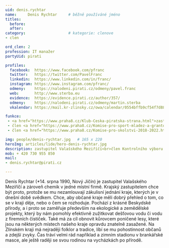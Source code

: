 ```yaml
---
uid: denis.rychtar
name:     Denis Rychtar  	# běžně používáné jméno
titles:
  before: 
  after:
category:                   # kategorie: clenove
- clen

ord_clen: 2
profession: IT manažer
partyUid: pirati

profiles:
  facebook:  https://www.facebook.com/pfranc
  twitter:   https://twitter.com/PavelFranc
  linkedin:  https://www.linkedin.com/in/franc/
  instagram: https://www.instagram.com/pfranc/
  odmeny:    https://nalodeni.pirati.cz/odmeny/pavel.franc
  web:       http://www.sterba.eu
  evidence:  https://evidence.pirati.cz/author/357/
  odmeny:    https://nalodeni.pirati.cz/odmeny/martin.sterba
  vkalendar: https://mail.kr-zlinsky.cz/owa/calendar/0554bffb9cf54f7d88ffefd6f25f4977@kr-zlinsky.cz/8b7b82edc63741a89f10c57be7a2a22518088348677357990337/calendar

funkce:
 - <a href="https://www.praha8.cz/Klub-Ceska-piratska-strana.html">zastupitel</a>
 - člen <a href="https://www.praha8.cz/Komise-pro-sport-mladez-a-grantovou-politiku-2018-2022.html">Komise pro sport, mládež a grantovou politiku</a>
 - člen <a href="https://www.praha8.cz/Komise-pro-skolstvi-2018-2022.html">Komise pro školství</a>

img: people/denis-rychtar.jpg   # 165 x 220
heroImg: articles/lide/hero-denis-rychtar.jpg
description: zastupitel Valašského Meziříčí<br>člen Kontrolního výboru města<br>člen Místní komise 1 Křižná # kratký popis, max 160 znaků
mob: + 420 730 955 850
mail:
- denis.rychtar@pirati.cz

---
```


Denis Rychtar (*14. srpna 1990, Nový Jičín) je zastupitel Valašského Meziříčí a zároveň chemik v jedné místní firmě. Krajský zastupitelem chce být proto, protože se mu nezamlouvají zákulisní jednání kraje, kterých je v dnešní době svědkem. Chce, aby občané kraje měli dobrý přehled o tom, co se v kraji děje, nebo o čem se rozhoduje. Pochází z krásné Beskydské přírody, a i proto se zaměřuje především na ekologické a zemědělské projekty, který by nám pomohly efektivně zužitkovat dešťovou vodu či vodu z firemních čističek. Také má za cíl obnovit kůrovcem poničené lesy, které jsou na některých místech našeho kraje opravdu znatelně zasažené. Na Zlínském kraji má nejraději folklor a tradice, líbí se mu pohostinnost občanů a zdejší zvyky. Čas tráví velmi rád například a zimním stadionu v brankářské masce, ale ještě raději se svou rodinou na vycházkách po přírodě.

